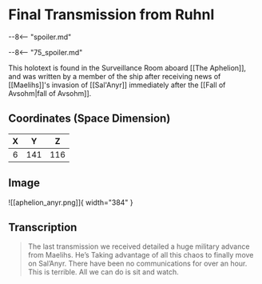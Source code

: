# Final Transmission from Ruhnl

--8<-- "spoiler.md"

--8<-- "75_spoiler.md"

This holotext is found in the Surveillance Room aboard [[The Aphelion]], and was written by a member of the ship after receiving news of [[Maelihs]]'s invasion of [[Sal'Anyr]] immediately after the [[Fall of Avsohm|fall of Avsohm]].

## Coordinates (Space Dimension)
| **X** | **Y** | **Z** |
| :---: | :---: | :---: |
|   6   |  141  |  116  |

## Image

![[aphelion_anyr.png]]{ width="384" }

## Transcription
> The last transmission we received detailed a huge military advance from Maelihs. He’s Taking advantage of all this chaos to finally move on Sal’Anyr. There have been no communications for over an hour. This is terrible. All we can do is sit and watch.
